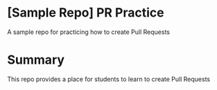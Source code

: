 # [Sample Repo] PR Practice
A sample repo for practicing how to create Pull Requests

# Summary
This repo provides a place for students to learn to create Pull Requests